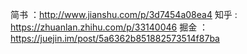 简书 ：http://www.jianshu.com/p/3d7454a08ea4
知乎 : https://zhuanlan.zhihu.com/p/33140046
掘金 ：https://juejin.im/post/5a6362b851882573514f87ba